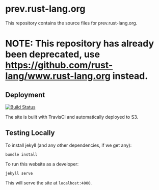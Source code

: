 # prev.rust-lang.org

This repository contains the source files for prev.rust-lang.org.

# NOTE: This repository has already been deprecated, use <https://github.com/rust-lang/www.rust-lang.org> instead.

## Deployment

[![Build Status](https://travis-ci.org/rust-lang/prev.rust-lang.org.svg?branch=master)](https://travis-ci.org/rust-lang/prev.rust-lang.org)

The site is built with TravisCI and automatically deployed to S3.

## Testing Locally

To install jekyll (and any other dependencies, if we get any):

```
bundle install
```

To run this website as a developer:

```
jekyll serve
```

This will serve the site at `localhost:4000`.
